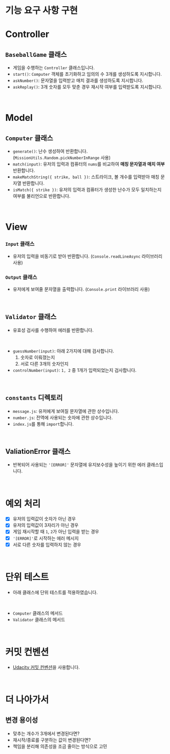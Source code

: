 # 기능 요구 사항 구현

# Controller

## `BaseballGame` 클래스

- 게임을 수행하는 `Controller` 클래스입니다.
- `start()`: `Computer` 객체를 초기화하고 임의의 수 3개를 생성하도록 지시합니다.
- `askNumber()`: 문자열을 입력받고 매치 결과를 생성하도록 지시합니다.
- `askReplay()`: 3개 숫자를 모두 맞춘 경우 재시작 여부를 입력받도록 지시합니다.

<br/>

# Model

## `Computer` 클래스

- `generate()`: 난수 생성하여 반환합니다. (`MissionUtils.Random.pickNumberInRange` 사용)
- `match(input)`: 유저의 입력과 컴퓨터의 `nums`를 비교하여 **매칭 문자열과 매치 여부** 반환합니다.
- `makeMatchString({ strike, ball })`: 스트라이크, 볼 개수를 입력받아 매칭 문자열 반환합니다.
- `isMatch({ strike })`: 유저의 입력과 컴퓨터가 생성한 난수가 모두 일치하는지 여부를 불리언으로 반환합니다.

<br/>

# View

### `Input` 클래스

- 유저의 입력을 비동기로 받아 반환합니다. (`Console.readLineAsync` 라이브러리 사용)

### `Output` 클래스

- 유저에게 보여줄 문자열을 출력합니다. (`Console.print` 라이브러리 사용)

<br/>

## `Validator` 클래스

- 유효성 검사를 수행하여 에러를 반환합니다.

<br>

- `guessNumber(input)`: 아래 2가지에 대해 검사합니다.
  1. 숫자로 이뤄졌는지
  2. 서로 다른 3개의 숫자인지
- `controlNumber(input)`: `1, 2` 중 1개가 입력되었는지 검사합니다.

<br/>

## `constants` 디렉토리

- `message.js`: 유저에게 보여질 문자열에 관한 상수입니다.
- `number.js`: 전역에 사용되는 숫자에 관한 상수입니다.
- `index.js`를 통해 `import`합니다.

<br/>

## ValiationError 클래스

- 반복되어 사용되는 `'[ERROR]'` 문자열에 유지보수성을 높이기 위한 에러 클래스입니다.

<br/>

# 예외 처리

- [x] 유저의 입력값이 숫자가 아닌 경우
- [x] 유저의 입력값이 3자리가 아닌 경우
- [x] 게임 재시작할 때 `1`, `2`가 아닌 입력을 받는 경우
- [x] `'[ERROR]'`로 시작하는 에러 메시지
- [x] 서로 다른 숫자를 입력하지 않는 경우

<br/>

# 단위 테스트

- 아래 클래스에 단위 테스트를 적용하였습니다.

<br/>

- `Computer` 클래스의 메서드
- `Validator` 클래스의 메서드

<br/>

# 커밋 컨벤션

- [Udacity 커밋 컨벤션](https://udacity.github.io/git-styleguide/)을 사용합니다.

<br/>

# 더 나아가서

## 변경 용이성

- 맞추는 개수가 3개에서 변경된다면?
- 재시작/종료를 구분하는 값이 변경된다면?
- 책임을 분리해 의존성을 조금 줄이는 방식으로 고민
